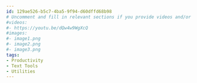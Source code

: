 ```yaml
---
id: 129ae526-b5c7-4ba5-9f94-d60dffd68b98
# Uncomment and fill in relevant sections if you provide videos and/or images
#videos:
#- https://youtu.be/dQw4w9WgXcQ
#images:
#- image1.png
#- image2.png
#- image3.png
tags:
- Productivity
- Text Tools
- Utilities
---
```

